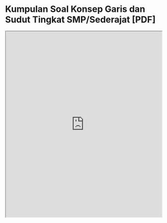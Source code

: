 # Kumpulan Soal Konsep Garis dan Sudut Tingkat SMP/Sederajat [PDF]

  <iframe
      src="https://bank.vnctkevin.com/kelas-7/math/garis-dan-sudut/fulltext.pdf"
      width="100%"
      height="600px"
      loading="lazy"
      title="PDF-file"
  ></iframe>
